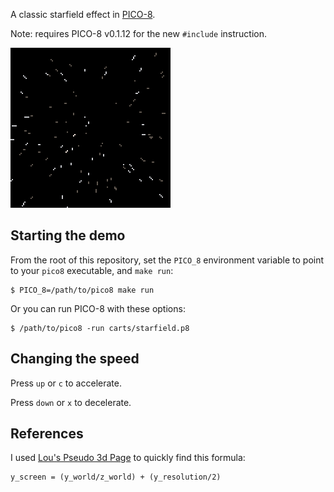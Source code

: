 A classic starfield effect in [PICO-8](https://www.lexaloffle.com/pico-8.php).

Note: requires PICO-8 v0.1.12 for the new `#include` instruction.

![demo](images/starfield_0.gif?raw=true)

## Starting the demo

From the root of this repository, set the `PICO_8` environment variable to point to your `pico8` executable, and `make run`:

    $ PICO_8=/path/to/pico8 make run

Or you can run PICO-8 with these options:

    $ /path/to/pico8 -run carts/starfield.p8

## Changing the speed

Press `up` or `c` to accelerate.

Press `down` or `x` to decelerate.

## References

I used [Lou's Pseudo 3d Page](http://www.extentofthejam.com/pseudo/) to quickly find this formula:

    y_screen = (y_world/z_world) + (y_resolution/2)
